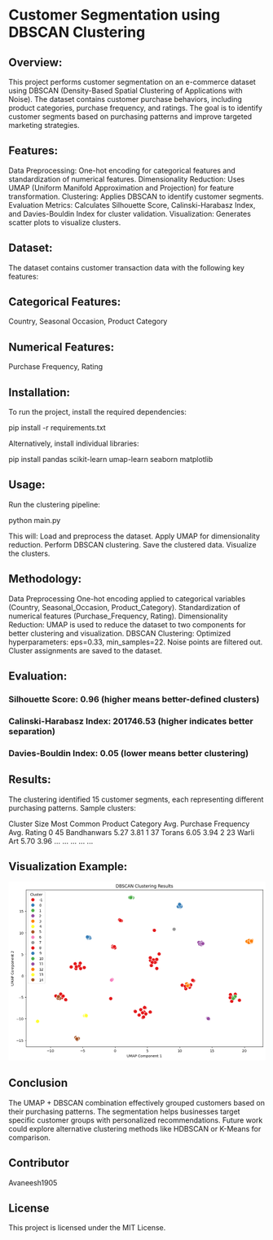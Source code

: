 # Customer Segmentation using DBSCAN Clustering

## Overview:
This project performs customer segmentation on an e-commerce dataset using DBSCAN (Density-Based Spatial Clustering of Applications with Noise). The dataset contains customer purchase behaviors, including product categories, purchase frequency, and ratings.
The goal is to identify customer segments based on purchasing patterns and improve targeted marketing strategies.

## Features:
Data Preprocessing: One-hot encoding for categorical features and standardization of numerical features.
Dimensionality Reduction: Uses UMAP (Uniform Manifold Approximation and Projection) for feature transformation.
Clustering: Applies DBSCAN to identify customer segments.
Evaluation Metrics: Calculates Silhouette Score, Calinski-Harabasz Index, and Davies-Bouldin Index for cluster validation.
Visualization: Generates scatter plots to visualize clusters.

## Dataset:
The dataset contains customer transaction data with the following key features:

## Categorical Features: 
Country, Seasonal Occasion, Product Category

## Numerical Features: 
Purchase Frequency, Rating

## Installation:
To run the project, install the required dependencies:

pip install -r requirements.txt

Alternatively, install individual libraries:

pip install pandas scikit-learn umap-learn seaborn matplotlib

## Usage:
Run the clustering pipeline:

python main.py

This will:
Load and preprocess the dataset.
Apply UMAP for dimensionality reduction.
Perform DBSCAN clustering.
Save the clustered data.
Visualize the clusters.

## Methodology:
Data Preprocessing
One-hot encoding applied to categorical variables (Country, Seasonal_Occasion, Product_Category).
Standardization of numerical features (Purchase_Frequency, Rating).
Dimensionality Reduction:
UMAP is used to reduce the dataset to two components for better clustering and visualization.
DBSCAN Clustering:
Optimized hyperparameters: eps=0.33, min_samples=22.
Noise points are filtered out.
Cluster assignments are saved to the dataset.

## Evaluation:

### Silhouette Score: 0.96 (higher means better-defined clusters)
### Calinski-Harabasz Index: 201746.53 (higher indicates better separation)
### Davies-Bouldin Index: 0.05 (lower means better clustering)

## Results:
The clustering identified 15 customer segments, each representing different purchasing patterns.
Sample clusters:

Cluster	Size	Most Common Product Category	Avg. Purchase Frequency	Avg. Rating
0	45	Bandhanwars	5.27	3.81
1	37	Torans	6.05	3.94
2	23	Warli Art	5.70	3.96
...	...	...	...	...

## Visualization Example:

![DBSCAN Cluster Plot](cluster_plot.png)

## Conclusion
The UMAP + DBSCAN combination effectively grouped customers based on their purchasing patterns.
The segmentation helps businesses target specific customer groups with personalized recommendations.
Future work could explore alternative clustering methods like HDBSCAN or K-Means for comparison.

## Contributor
Avaneesh1905

## License
This project is licensed under the MIT License.
